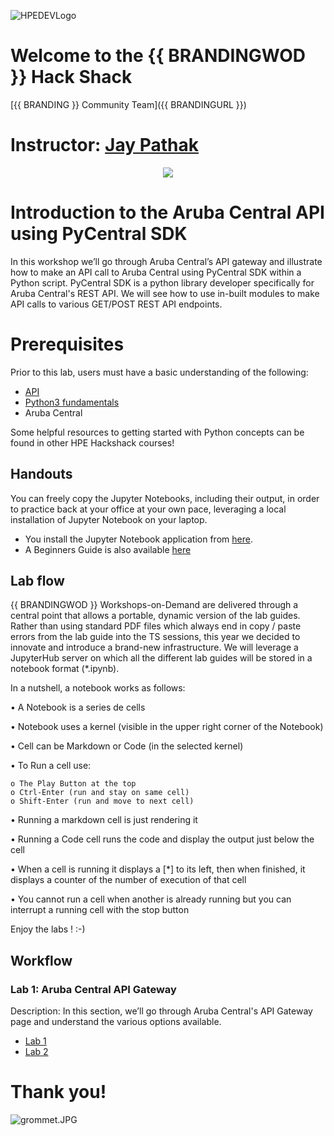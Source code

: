 ![HPEDEVLogo](Pictures/hpe-dev-logo.png)

# Welcome to the {{ BRANDINGWOD }} Hack Shack
[{{ BRANDING }} Community Team]({{ BRANDINGURL }})

# Instructor: [Jay Pathak](mailto:jpathak@hpe.com)

<p align="center">
  <img src="Pictures/hackshackdisco.png">
  
</p>

# Introduction to the Aruba Central API using PyCentral SDK
In this workshop we’ll go through Aruba Central’s API gateway and illustrate how to make an API call to Aruba Central using PyCentral SDK within a Python script. PyCentral SDK is a python library developer specifically for Aruba Central's REST API. We will see how to use in-built modules to make API calls to various GET/POST REST API endpoints.

# Prerequisites
Prior to this lab, users must have a basic understanding of the following:
- [API](https://hackshack.hpedev.io/workshop/9)
- [Python3 fundamentals](https://hackshack.hpedev.io/workshop/15)
- Aruba Central

Some helpful resources to getting started with Python concepts can be found in other HPE Hackshack courses!

## Handouts
You can freely copy the Jupyter Notebooks, including their output, in order to practice back at your office at your own pace, leveraging a local installation of Jupyter Notebook on your laptop.
- You install the Jupyter Notebook application from [here](https://jupyter.org/install). 
- A Beginners Guide is also available [here](https://jupyter-notebook-beginner-guide.readthedocs.io/en/latest/what_is_jupyter.html)


## Lab flow
{{ BRANDINGWOD }} Workshops-on-Demand are delivered through a central point that allows a portable, dynamic version of the lab guides. Rather than using standard PDF files which always end in copy / paste errors from the lab guide into the TS sessions, this year we decided to innovate and introduce a brand-new infrastructure. We will leverage a JupyterHub server on which all the different lab guides will be stored in a notebook format (*.ipynb).

In a nutshell, a notebook works as follows:

• A Notebook is a series de cells

• Notebook uses a kernel (visible in the upper right corner of the Notebook)

• Cell can be Markdown or Code (in the selected kernel)

• To Run a cell use:

    o The Play Button at the top
    o Ctrl-Enter (run and stay on same cell)
    o Shift-Enter (run and move to next cell)
    
• Running a markdown cell is just rendering it

• Running a Code cell runs the code and display the output just below the cell

• When a cell is running it displays a [*] to its left, then when finished, it displays a counter of the number of execution of that cell

• You cannot run a cell when another is already running but you can interrupt a running cell with the stop button

Enjoy the labs ! :-)

## Workflow

### Lab 1: Aruba Central API Gateway
Description: In this section, we’ll go through Aruba Central's API Gateway page and understand the various options available.
* [Lab 1](1-WKSHP-API-Gateway.ipynb)
* [Lab 2](2-WKSHP-PyCentral-SDK.ipynb)


# Thank you!
![grommet.JPG](Pictures/grommet.jpg)


```python

```
